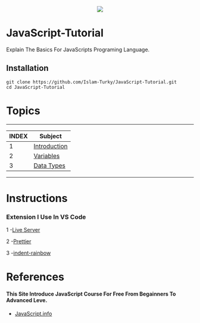 <div align="center" >
<image src="https://github.com/Islam-Turky/JavaScript-Tutorial/blob/fd7f28803b1dcaf7ae1b1ad401c12b5b3a2ba1e2/Images/JS.png" />
</div>


# JavaScript-Tutorial
Explain The Basics For JavaScripts Programing Language.
## Installation
```
git clone https://github.com/Islam-Turky/JavaScript-Tutorial.git
cd JavaScript-Tutorial
```
# Topics
<!-- Making Table Content -->
----------------------------------------------------------------------------------------------------
|INDEX |                                   Subject                                                  |
|------|---------------------------------------------------------------------------------------------
|  1   |   [Introduction](https://github.com/Islam-Turky/JavaScript-Tutorial/tree/master/Intro)     |  
|  2   |   [Variables](https://github.com/Islam-Turky/JavaScript-Tutorial/tree/master/variables)    |
|  3   |  [Data Types](https://github.com/Islam-Turky/JavaScript-Tutorial/tree/Basics/Data%20Types) |
----------------------------------------------------------------------------------------------------  
<!-- End Table -->


# Instructions
<h3>Extension I Use In VS Code</h3>

1 -[Live Server](https://marketplace.visualstudio.com/items?itemName=ritwickdey.LiveServer)
<br>

2 -[Prettier](https://marketplace.visualstudio.com/items?itemName=esbenp.prettier-vscode)
<br>

3 -[indent-rainbow](https://marketplace.visualstudio.com/items?itemName=oderwat.indent-rainbow)

# References
<h4>This Site Introduce JavaScript Course For Free From Begainners To Advanced Leve.</h4>

- [JavaScript.info](https://javascript.info/)
